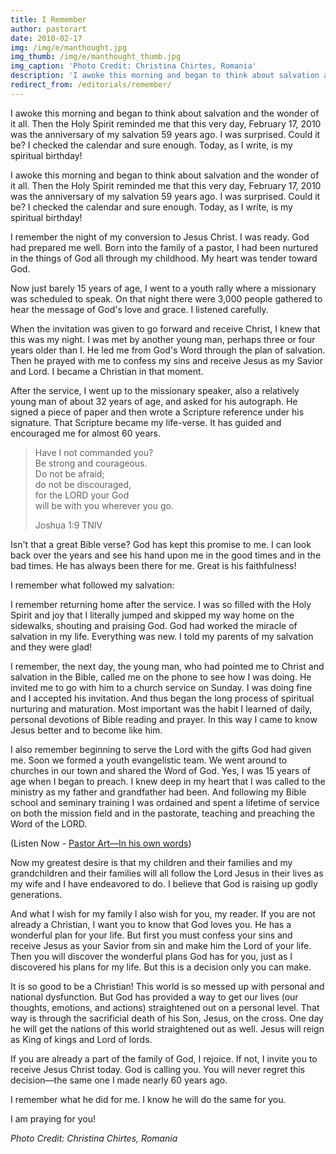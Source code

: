 ```yaml
---
title: I Remember
author: pastorart
date: 2010-02-17
img: /img/e/manthought.jpg
img_thumb: /img/e/manthought_thumb.jpg
img_caption: 'Photo Credit: Christina Chirtes, Romania'
description: 'I awoke this morning and began to think about salvation and the wonder of it all. Then the Holy Spirit reminded me that this very day, February 17, 2010 was the anniversary of my salvation 59 years ago. I was surprised. Could it be? I checked the calendar and sure enough. Today, as I write, is my spiritual birthday!'
redirect_from: /editorials/remember/
---
```


I awoke this morning and began to think about salvation and the wonder of it all. Then the Holy Spirit reminded me that this very day, February 17, 2010 was the anniversary of my salvation 59 years ago. I was surprised. Could it be? I checked the calendar and sure enough. Today, as I write, is my spiritual birthday!

I awoke this morning and began to think about salvation and the wonder of it all. Then the Holy Spirit reminded me that this very day, February 17, 2010 was the anniversary of my salvation 59 years ago. I was surprised. Could it be? I checked the calendar and sure enough. Today, as I write, is my spiritual birthday!

I remember the night of my conversion to Jesus Christ. I was ready. God had prepared me well. Born into the family of a pastor, I had been nurtured in the things of God all through my childhood. My heart was tender toward God.

Now just barely 15 years of age, I went to a youth rally where a missionary was scheduled to speak. On that night there were 3,000 people gathered to hear the message of God's love and grace. I listened carefully.

When the invitation was given to go forward and receive Christ, I knew that this was my night. I was met by another young man, perhaps three or four years older than I. He led me from God's Word through the plan of salvation. Then he prayed with me to confess my sins and receive Jesus as my Savior and Lord. I became a Christian in that moment.

After the service, I went up to the missionary speaker, also a relatively young man of about 32 years of age, and asked for his autograph. He signed a piece of paper and then wrote a Scripture reference under his signature. That Scripture became my life-verse. It has guided and encouraged me for almost 60 years.

<blockquote>
  <p>Have I not commanded you?<br>
  Be strong and courageous.<br>
  Do not be afraid;<br>
  do not be discouraged,<br>
  for the LORD your God<br>
  will be with you wherever you go.</p>
  <footer>Joshua 1:9 TNIV</footer>
</blockquote>

Isn't that a great Bible verse? God has kept this promise to me. I can look back over the years and see his hand upon me in the good times and in the bad times. He has always been there for me. Great is his faithfulness!

I remember what followed my salvation:

I remember returning home after the service. I was so filled with the Holy Spirit and joy that I literally jumped and skipped my way home on the sidewalks, shouting and praising God. God had worked the miracle of salvation in my life. Everything was new. I told my parents of my salvation and they were glad!

I remember, the next day, the young man, who had pointed me to Christ and salvation in the Bible, called me on the phone to see how I was doing. He invited me to go with him to a church service on Sunday. I was doing fine and I accepted his invitation. And thus began the long process of spiritual nurturing and maturation. Most important was the habit I learned of daily, personal devotions of Bible reading and prayer. In this way I came to know Jesus better and to become like him.

I also remember beginning to serve the Lord with the gifts God had given me. Soon we formed a youth evangelistic team. We went around to churches in our town and shared the Word of God. Yes, I was 15 years of age when I began to preach. I knew deep in my heart that I was called to the ministry as my father and grandfather had been. And following my Bible school and seminary training I was ordained and spent a lifetime of service on both the mission field and in the pastorate, teaching and preaching the Word of the LORD.

(Listen Now - <a href="/library/books/special/" title="Pastor Art - In his own words">Pastor Art&mdash;In his own words</a>)

Now my greatest desire is that my children and their families and my grandchildren and their families will all follow the Lord Jesus in their lives as my wife and I have endeavored to do. I believe that God is raising up godly generations.

And what I wish for my family I also wish for you, my reader. If you are not already a Christian, I want you to know that God loves you. He has a wonderful plan for your life. But first you must confess your sins and receive Jesus as your Savior from sin and make him the Lord of your life. Then you will discover the wonderful plans God has for you, just as I discovered his plans for my life. But this is a decision only you can make.

It is so good to be a Christian! This world is so messed up with personal and national dysfunction. But God has provided a way to get our lives (our thoughts, emotions, and actions) straightened out on a personal level. That way is through the sacrificial death of his Son, Jesus, on the cross. One day he will get the nations of this world straightened out as well. Jesus will reign as King of kings and Lord of lords.

If you are already a part of the family of God, I rejoice. If not, I invite you to receive Jesus Christ today. God is calling you. You will never regret this decision&mdash;the same one I made nearly 60 years ago.

I remember what he did for me. I know he will do the same for you.

I am praying for you!

*Photo Credit: Christina Chirtes, Romania*
